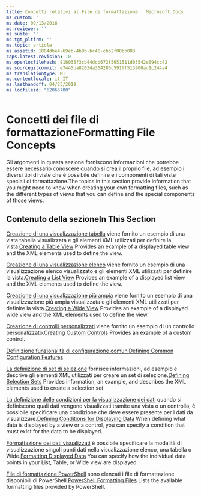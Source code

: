 ```yaml
---
title: Concetti relativi al File di formattazione | Microsoft Docs
ms.custom: ''
ms.date: 09/13/2016
ms.reviewer: ''
ms.suite: ''
ms.tgt_pltfrm: ''
ms.topic: article
ms.assetid: 1804dbe4-69eb-4b0b-bc40-cbb2f00bb083
caps.latest.revision: 10
ms.openlocfilehash: 81b035f3cb44dcb672f5951511d03542e694cc42
ms.sourcegitcommit: e7445ba8203da304286c591ff513900ad1c244a4
ms.translationtype: MT
ms.contentlocale: it-IT
ms.lasthandoff: 04/23/2019
ms.locfileid: "62065700"
---
```

# <a name="formatting-file-concepts"></a><span data-ttu-id="1c22e-102">Concetti dei file di formattazione</span><span class="sxs-lookup"><span data-stu-id="1c22e-102">Formatting File Concepts</span></span>

<span data-ttu-id="1c22e-103">Gli argomenti in questa sezione forniscono informazioni che potrebbe essere necessario conoscere quando si crea il proprio file, ad esempio i diversi tipi di viste che è possibile definire e i componenti di tali viste speciali di formattazione.</span><span class="sxs-lookup"><span data-stu-id="1c22e-103">The topics in this section provide information that you might need to know when creating your own formatting files, such as the different types of views that you can define and the special components of those views.</span></span>

## <a name="in-this-section"></a><span data-ttu-id="1c22e-104">Contenuto della sezione</span><span class="sxs-lookup"><span data-stu-id="1c22e-104">In This Section</span></span>

<span data-ttu-id="1c22e-105">[Creazione di una visualizzazione tabella](./creating-a-table-view.md) viene fornito un esempio di una vista tabella visualizzata e gli elementi XML utilizzati per definire la vista.</span><span class="sxs-lookup"><span data-stu-id="1c22e-105">[Creating a Table View](./creating-a-table-view.md) Provides an example of a displayed table view and the XML elements used to define the view.</span></span>

<span data-ttu-id="1c22e-106">[Creazione di una visualizzazione elenco](./creating-a-list-view.md) viene fornito un esempio di una visualizzazione elenco visualizzato e gli elementi XML utilizzati per definire la vista.</span><span class="sxs-lookup"><span data-stu-id="1c22e-106">[Creating a List View](./creating-a-list-view.md) Provides an example of a displayed list view and the XML elements used to define the view.</span></span>

<span data-ttu-id="1c22e-107">[Creazione di una visualizzazione più ampia](./creating-a-wide-view.md) viene fornito un esempio di una visualizzazione più ampia visualizzata e gli elementi XML utilizzati per definire la vista.</span><span class="sxs-lookup"><span data-stu-id="1c22e-107">[Creating a Wide View](./creating-a-wide-view.md) Provides an example of a displayed wide view and the XML elements used to define the view.</span></span>

<span data-ttu-id="1c22e-108">[Creazione di controlli personalizzati](./creating-custom-controls.md) viene fornito un esempio di un controllo personalizzato.</span><span class="sxs-lookup"><span data-stu-id="1c22e-108">[Creating Custom Controls](./creating-custom-controls.md) Provides an example of a custom control.</span></span>

[<span data-ttu-id="1c22e-109">Definizione funzionalità di configurazione comuni</span><span class="sxs-lookup"><span data-stu-id="1c22e-109">Defining Common Configuration Features</span></span>](./defining-common-configuration-features.md)

<span data-ttu-id="1c22e-110">[La definizione di set di selezione](./defining-selection-sets.md) fornisce informazioni, ad esempio e descrive gli elementi XML utilizzati per creare un set di selezione.</span><span class="sxs-lookup"><span data-stu-id="1c22e-110">[Defining Selection Sets](./defining-selection-sets.md) Provides information, an example, and describes the XML elements used to create a selection set.</span></span>

<span data-ttu-id="1c22e-111">[La definizione delle condizioni per la visualizzazione dei dati](./defining-conditions-for-displaying-data.md) quando si definiscono quali dati vengono visualizzati tramite una vista o un controllo, è possibile specificare una condizione che deve essere presente per i dati da visualizzare.</span><span class="sxs-lookup"><span data-stu-id="1c22e-111">[Defining Conditions for Displaying Data](./defining-conditions-for-displaying-data.md) When defining what data is displayed by a view or a control, you can specify a condition that must exist for the data to be displayed.</span></span>

<span data-ttu-id="1c22e-112">[Formattazione dei dati visualizzati](./formatting-displayed-data.md) è possibile specificare la modalità di visualizzazione singoli punti dati nella visualizzazione elenco, una tabella o Wide.</span><span class="sxs-lookup"><span data-stu-id="1c22e-112">[Formatting Displayed Data](./formatting-displayed-data.md) You can specify how the individual data points in your List, Table, or Wide view are displayed.</span></span>

<span data-ttu-id="1c22e-113">[File di formattazione PowerShell](./powershell-formatting-files.md) sono elencati i file di formattazione disponibili di PowerShell.</span><span class="sxs-lookup"><span data-stu-id="1c22e-113">[PowerShell Formatting Files](./powershell-formatting-files.md) Lists the available formatting files provided by PowerShell.</span></span>
